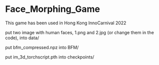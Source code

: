 # Face_Morphing_Game
This game has been used in Hong Kong InnoCarnival 2022

put two image with human faces, 1.png and 2.jpg (or change them in the code), into data/

put bfm_compressed.npz into BFM/

put im_3d_torchscript.pth into checkpoints/
